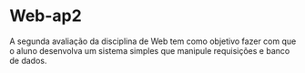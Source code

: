 # Web-ap2
A segunda avaliação da disciplina de Web tem como objetivo fazer com que o aluno desenvolva um sistema simples que manipule requisições e banco de dados.
